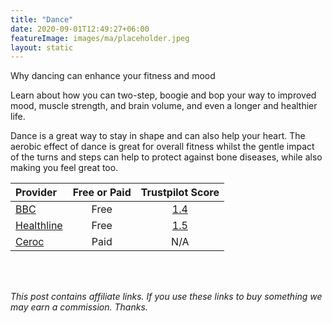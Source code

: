 ```yaml
---
title: "Dance"
date: 2020-09-01T12:49:27+06:00
featureImage: images/ma/placeholder.jpeg
layout: static
---
```


Why dancing can enhance your fitness and mood

Learn about how you can two-step, boogie and bop your way to improved mood, muscle strength, and brain volume, and even a longer and healthier life.

Dance is a great way to stay in shape and can also help your heart. The aerobic effect of dance is great for overall fitness whilst the gentle impact of the turns and steps can help to protect against bone diseases, while also making you feel great too.

| Provider      | Free or Paid  |  Trustpilot Score  |
| :-----------          | :--------------:      |  :--------------:         |
| [BBC](https://www.bbc.co.uk/programmes/m0017cfl) | Free | [1.4](https://uk.trustpilot.com/review/www.bbc.co.uk) | 
| [Healthline](https://www.healthline.com/health/fitness-exercise/benefits-of-dance) | Free | [1.5](https://uk.trustpilot.com/review/www.healthline.com) | 
| [Ceroc](https://www.ceroc.com/) | Paid | N/A
  

<br/><br/>

*This post contains affiliate links. If you use these links to buy something we may
earn a commission. Thanks.*






